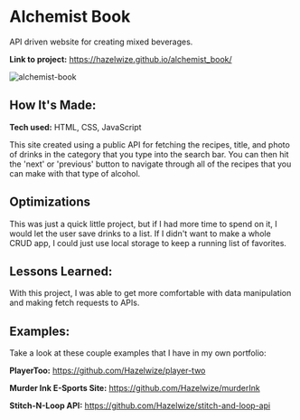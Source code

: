# Alchemist Book

API driven website for creating mixed beverages.

**Link to project:** https://hazelwize.github.io/alchemist_book/

![alchemist-book](https://user-images.githubusercontent.com/97214996/179379928-f9c25d0d-9ae4-4a98-87b4-5107db6c52da.png)


## How It's Made:

**Tech used:** HTML, CSS, JavaScript

This site created using a public API for fetching the recipes, title, and photo of drinks in the category that you type into the search bar. You can then hit the 'next' or 'previous' button to navigate through all of the recipes that you can make with that type of alcohol. 

## Optimizations

This was just a quick little project, but if I had more time to spend on it, I would let the user save drinks to a list. If I didn't want to make a whole CRUD app, I could just use local storage to keep a running list of favorites. 

## Lessons Learned:

With this project, I was able to get more comfortable with data manipulation and making fetch requests to APIs. 

## Examples:
Take a look at these couple examples that I have in my own portfolio:

**PlayerToo:** https://github.com/Hazelwize/player-two

**Murder Ink E-Sports Site:** https://github.com/Hazelwize/murderInk

**Stitch-N-Loop API:** https://github.com/Hazelwize/stitch-and-loop-api


